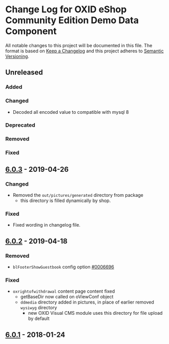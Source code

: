 # Change Log for OXID eShop Community Edition Demo Data Component

All notable changes to this project will be documented in this file.
The format is based on [Keep a Changelog](http://keepachangelog.com/)
and this project adheres to [Semantic Versioning](http://semver.org/).

## Unreleased

### Added

### Changed
- Decoded all encoded value to compatible with mysql 8

### Deprecated

### Removed

### Fixed

## [6.0.3] - 2019-04-26

### Changed
- Removed the `out/pictures/generated` directory from package
    - this directory is filled dynamically by shop.

### Fixed
- Fixed wording in changelog file.

## [6.0.2] - 2019-04-18

### Removed
- `blFooterShowGuestbook` config option [#0006696](https://bugs.oxid-esales.com/view.php?id=6696)

### Fixed
- `oxrightofwithdrawal` content page content fixed
    - getBaseDir now called on oViewConf object
    - `ddmedia` directory added in pictures, in place of earlier removed `wysiwyg` directory
        - new OXID Visual CMS module uses this directory for file upload by default

## [6.0.1] - 2018-01-24


[6.0.4]: https://github.com/OXID-eSales/oxideshop_demodata_ce/compare/v6.0.3...HEAD
[6.0.3]: https://github.com/OXID-eSales/oxideshop_demodata_ce/compare/v6.0.2...v6.0.3
[6.0.2]: https://github.com/OXID-eSales/oxideshop_demodata_ce/compare/v6.0.1...v6.0.2
[6.0.1]: https://github.com/OXID-eSales/oxideshop_demodata_ce/compare/v6.0.0...v6.0.1
